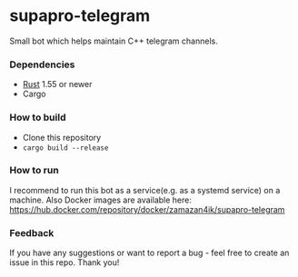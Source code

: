 # supapro-telegram
Small bot which helps maintain C++ telegram channels.

### Dependencies
* [Rust](https://www.rust-lang.org/) 1.55 or newer
* Cargo

### How to build
* Clone this repository
* `cargo build --release`

### How to run
I recommend to run this bot as a service(e.g. as a systemd service) on a machine.
Also Docker images are available here: https://hub.docker.com/repository/docker/zamazan4ik/supapro-telegram

### Feedback
If you have any suggestions or want to report a bug - feel free to create an issue in this repo. Thank you!
